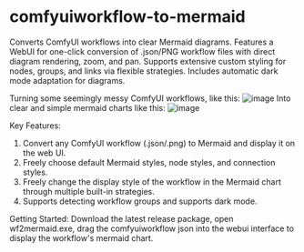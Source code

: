 # comfyuiworkflow-to-mermaid
Converts ComfyUI workflows into clear Mermaid diagrams. Features a WebUI for one-click conversion of .json/PNG workflow files with direct diagram rendering, zoom, and pan. Supports extensive custom styling for nodes, groups, and links via flexible strategies. Includes automatic dark mode adaptation for diagrams.

Turning some seemingly messy ComfyUI workflows, like this:
![image](https://github.com/user-attachments/assets/2a5960e1-c8fe-4c99-9027-0e1c31df6fc2)
Into clear and simple mermaid charts like this:
![image](https://github.com/user-attachments/assets/d72edaa4-15c2-498b-9d55-f0e026e3f0d7)

Key Features:
1. Convert any ComfyUI workflow (.json/.png) to Mermaid and display it on the web UI.
2. Freely choose default Mermaid styles, node styles, and connection styles.
3. Freely change the display style of the workflow in the Mermaid chart through multiple built-in strategies.
4. Supports detecting workflow groups and supports dark mode.

Getting Started:
Download the latest release package, open wf2mermaid.exe, drag the comfyuiworkflow json into the webui interface to display the workflow's mermaid chart.



